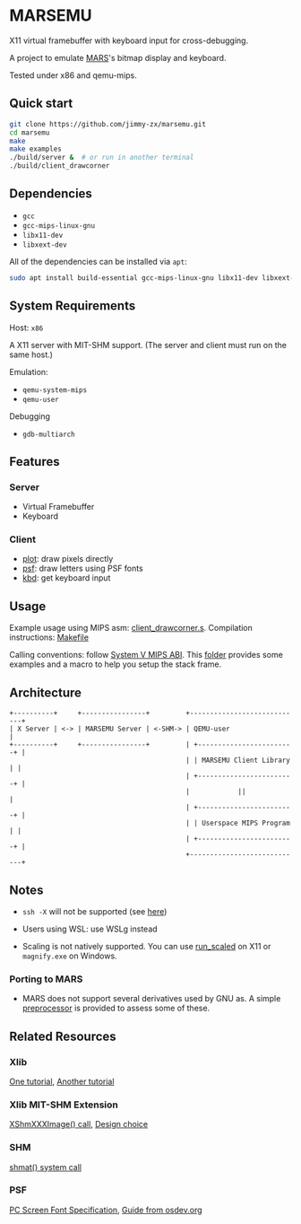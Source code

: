 # MARSEMU

X11 virtual framebuffer with keyboard input for cross-debugging.

A project to emulate [MARS](https://courses.missouristate.edu/kenvollmar/mars/)'s bitmap display and keyboard.

Tested under x86 and qemu-mips.

## Quick start

```bash
git clone https://github.com/jimmy-zx/marsemu.git
cd marsemu
make
make examples
./build/server &  # or run in another terminal
./build/client_drawcorner
```

## Dependencies

- `gcc`
- `gcc-mips-linux-gnu`
- `libx11-dev`
- `libxext-dev`

All of the dependencies can be installed via `apt`:
```bash
sudo apt install build-essential gcc-mips-linux-gnu libx11-dev libxext-dev
```

## System Requirements

Host: `x86`

A X11 server with MIT-SHM support. (The server and client must run on the same host.)

Emulation:
- `qemu-system-mips`
- `qemu-user`

Debugging
- `gdb-multiarch`

## Features

### Server
- Virtual Framebuffer
- Keyboard

### Client
- [plot](/client/plot.h): draw pixels directly
- [psf](/client/psf.h): draw letters using PSF fonts
- [kbd](/client/kbd.h): get keyboard input

## Usage

Example usage using MIPS asm: [client\_drawcorner.s](/examples/client/client_drawcorner.s).
Compilation instructions: [Makefile](/examples/Makefile)

Calling conventions: follow [System V MIPS ABI](https://refspecs.linuxfoundation.org/elf/mipsabi.pdf).
This [folder](/examples/asm) provides some examples and a macro to help you setup the stack frame.

## Architecture

```
+----------+     +----------------+         +----------------------------+
| X Server | <-> | MARSEMU Server | <-SHM-> | QEMU-user                  |
+----------+     +----------------+         | +------------------------+ |
                                            | | MARSEMU Client Library | |
                                            | +------------------------+ |
                                            |            ||              |
                                            | +------------------------+ |
                                            | | Userspace MIPS Program | |
                                            | +------------------------+ |
                                            +----------------------------+

```

## Notes

- `ssh -X` will not be supported (see [here](https://unix.stackexchange.com/questions/534314/working-with-the-mit-shm-x11-extension-on-linux))

- Users using WSL: use WSLg instead

- Scaling is not natively supported. You can use [run\_scaled](https://github.com/kaueraal/run_scaled) on X11 or `magnify.exe` on Windows.

### Porting to MARS

- MARS does not support several derivatives used by GNU as.
A simple [preprocessor](/utils/asmpp.py) is provided to assess some of these.

## Related Resources

### Xlib
[One tutorial](https://handmade.network/forums/articles/t/2834-tutorial_a_tour_through_xlib_and_related_technologies),
[Another tutorial](https://tronche.com/gui/x/xlib-tutorial/)

### Xlib MIT-SHM Extension
[XShmXXXImage() call](https://stackoverflow.com/questions/43442675/how-to-use-xshmgetimage-and-xshmputimage),
[Design choice](https://stackoverflow.com/questions/34176795/any-efficient-way-of-converting-ximage-data-to-pixel-map-e-g-array-of-rgb-quad)

### SHM
[shmat() system call](https://www.csl.mtu.edu/cs4411.ck/www/NOTES/process/shm/shmat.html)

### PSF
[PC Screen Font Specification](https://www.win.tue.nl/~aeb/linux/kbd/font-formats-1.html),
[Guide from osdev.org](https://wiki.osdev.org/PC_Screen_Font)
